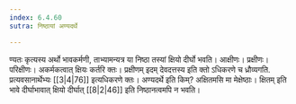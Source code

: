 ```yaml
---
index: 6.4.60
sutra: निष्ठायां अण्यदर्थे

---
```

ण्यतः कृत्यस्य अर्थो भावकर्मणी, ताभ्यामन्यत्र या निष्ठा तस्यां क्षियो दीर्घो भवति। आक्षीणः। प्रक्षीणः। परिक्षीणः। अकर्मकत्वात् क्षियः कर्तरि क्तः। प्रक्षीणम् इदम् देवदत्तस्य इति क्तो ऽधिकरणे च ध्रौव्यगति. प्रत्यवसानार्थेभ्यः [[3|4|76]] इत्यधिकरणे क्तः। अण्यदर्थे इति किम्? अक्षितमसि मा मेक्षेष्ठाः। क्षितम् इति भावे दीर्घाभावात् क्षियो दीर्घात् [[8|2|46]] इति निष्ठानत्वमपि न भवति।